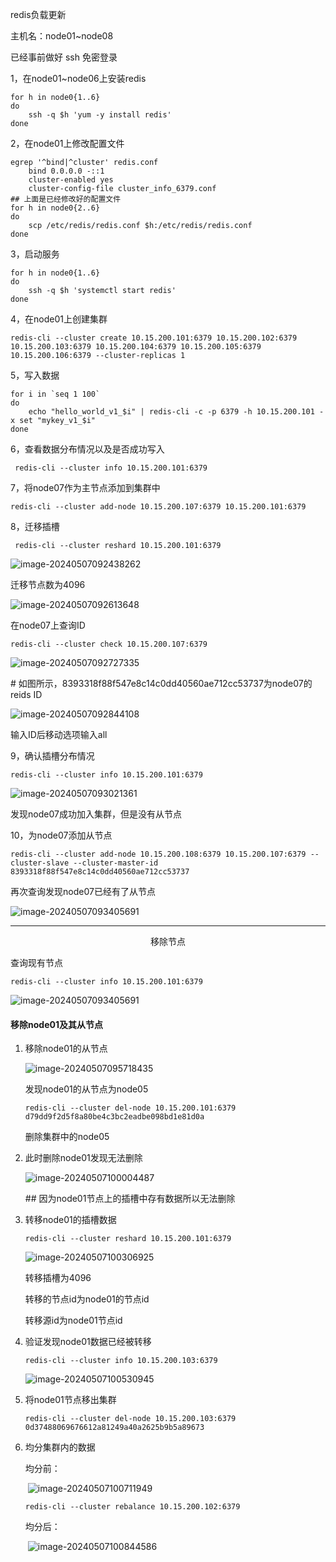 redis负载更新

主机名：node01~node08

已经事前做好 ssh 免密登录

1，在node01~node06上安装redis

```shell
for h in node0{1..6}
do
	ssh -q $h 'yum -y install redis'
done
```

2，在node01上修改配置文件

```shell
egrep '^bind|^cluster' redis.conf 
	bind 0.0.0.0 -::1
	cluster-enabled yes
	cluster-config-file cluster_info_6379.conf
## 上面是已经修改好的配置文件
for h in node0{2..6}
do
	scp /etc/redis/redis.conf $h:/etc/redis/redis.conf
done
```

3，启动服务

```shell
for h in node0{1..6}
do
	ssh -q $h 'systemctl start redis'
done
```

4，在node01上创建集群

```shell
redis-cli --cluster create 10.15.200.101:6379 10.15.200.102:6379 10.15.200.103:6379 10.15.200.104:6379 10.15.200.105:6379 10.15.200.106:6379 --cluster-replicas 1
```

5，写入数据

```shell
for i in `seq 1 100`
do
    echo "hello_world_v1_$i" | redis-cli -c -p 6379 -h 10.15.200.101 -x set "mykey_v1_$i"
done
```

6，查看数据分布情况以及是否成功写入

```shell
 redis-cli --cluster info 10.15.200.101:6379
```

7，将node07作为主节点添加到集群中

```shell
redis-cli --cluster add-node 10.15.200.107:6379 10.15.200.101:6379
```

8，迁移插槽

```shell
 redis-cli --cluster reshard 10.15.200.101:6379
```

![image-20240507092438262](https://gitee.com/zhaojiedong/img/raw/master/202405070935700.png)

迁移节点数为4096

![image-20240507092613648](https://gitee.com/zhaojiedong/img/raw/master/202405070935701.png)

在node07上查询ID

```shell
redis-cli --cluster check 10.15.200.107:6379
```

![image-20240507092727335](https://gitee.com/zhaojiedong/img/raw/master/202405070935702.png)

\# 如图所示，8393318f88f547e8c14c0dd40560ae712cc53737为node07的reids ID

![image-20240507092844108](https://gitee.com/zhaojiedong/img/raw/master/202405070935703.png)

输入ID后移动选项输入all

9，确认插槽分布情况

```shell
redis-cli --cluster info 10.15.200.101:6379
```

![image-20240507093021361](https://gitee.com/zhaojiedong/img/raw/master/202405070935704.png)

发现node07成功加入集群，但是没有从节点

10，为node07添加从节点

```shell
redis-cli --cluster add-node 10.15.200.108:6379 10.15.200.107:6379 --cluster-slave --cluster-master-id 8393318f88f547e8c14c0dd40560ae712cc53737
```

再次查询发现node07已经有了从节点

![image-20240507093405691](https://gitee.com/zhaojiedong/img/raw/master/202405070935705.png)

------

<center>移除节点</center>

查询现有节点

```shell
redis-cli --cluster info 10.15.200.101:6379
```

![image-20240507093405691](https://gitee.com/zhaojiedong/img/raw/master/202405070935705.png)

#### 移除node01及其从节点

1. 移除node01的从节点

   ![image-20240507095718435](https://gitee.com/zhaojiedong/img/raw/master/202405070957480.png)

   发现node01的从节点为node05

   ```shell
   redis-cli --cluster del-node 10.15.200.101:6379 d79dd9f2d5f8a80be4c3bc2eadbe098bd1e81d0a
   ```

   删除集群中的node05

2. 此时删除node01发现无法删除

   ![image-20240507100004487](https://gitee.com/zhaojiedong/img/raw/master/202405071000515.png)

   \## 因为node01节点上的插槽中存有数据所以无法删除

3. 转移node01的插槽数据

   ```shell
   redis-cli --cluster reshard 10.15.200.101:6379
   ```

   ![image-20240507100306925](https://gitee.com/zhaojiedong/img/raw/master/202405071003954.png)

   转移插槽为4096

   转移的节点id为node01的节点id

   转移源id为node01节点id

4. 验证发现node01数据已经被转移

   ```shell
   redis-cli --cluster info 10.15.200.103:6379
   ```

   ![image-20240507100530945](https://gitee.com/zhaojiedong/img/raw/master/202405071005970.png)

5. 将node01节点移出集群

   ```shell
   redis-cli --cluster del-node 10.15.200.103:6379 0d37488069676612a81249a40a2625b9b5a89673
   ```

6. 均分集群内的数据

   均分前：

   ​		![image-20240507100711949](https://gitee.com/zhaojiedong/img/raw/master/202405071007971.png)

   ```shell
   redis-cli --cluster rebalance 10.15.200.102:6379
   ```

   均分后：

   ​		![image-20240507100844586](https://gitee.com/zhaojiedong/img/raw/master/202405071008609.png)